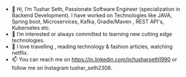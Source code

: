 - 👋 Hi, I’m Tushar Seth, Passionate Software Engineer (specialization in Backend Development). I have worked on Technologies like JAVA, Spring boot, Microservices, Kafka, Gradle/Maven , REST API's, Kubernetes etc.
- 👀 I’m interested or always committed to learning new cutting edge technologies.
- 💞️ I love travelling , reading technology & fashion articles, watching netflix.
- 📫 You can reach me on https://in.linkedin.com/in/tusharseth1990 or follow me on Instagram tushar_seth2308.

<!---
tusharseth1990/tusharseth1990 is a ✨ special ✨ repository because its `README.md` (this file) appears on your GitHub profile.
You can click the Preview link to take a look at your changes.
--->

